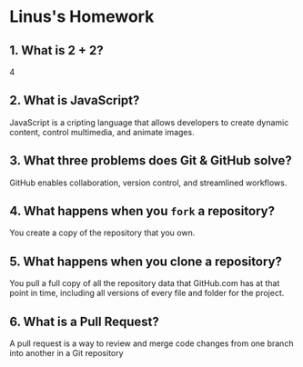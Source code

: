 # Linus's Homework

## 1. What is 2 + 2?

4

## 2. What is JavaScript?

JavaScript is a cripting language that allows developers to create dynamic content, control multimedia, and animate images.

## 3. What three problems does Git & GitHub solve?

GitHub enables collaboration, version control, and streamlined workflows. 

## 4. What happens when you `fork` a repository?

You create a copy of the repository that you own.

## 5. What happens when you clone a repository?

You pull a full copy of all the repository data that GitHub.com has at that point in time, including all versions of every file and folder for the project.

## 6. What is a Pull Request?

A pull request is a way to review and merge code changes from one branch into another in a Git repository
